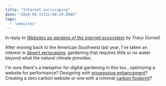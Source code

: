 ```yaml
---
title: "Internet xeriscaping"
date: "2024-03-11T21:08:29.000Z"
tags: 
  - "websites"
---
```


_In reply to [Websites as gardens of the Internet ecosystem](https://tracydurnell.com/2024/03/04/websites-as-gardens-of-the-internet-ecosystem/) by Tracy Durnell._

After moving back to the American Southwest last year, I've taken an interest in [desert xeriscaping](https://education.nationalgeographic.org/resource/xeriscaping/), gardening that requires little or no water beyond what the natural climate provides.

I'm sure there's a metaphor for digital gardening in this too...optimizing a website for performance? Designing with [progressive enhancement](https://developer.mozilla.org/en-US/docs/Glossary/Progressive_Enhancement)? Creating a zero carbon website or one with a minimal [carbon footprint](https://www.websitecarbon.com/)?
